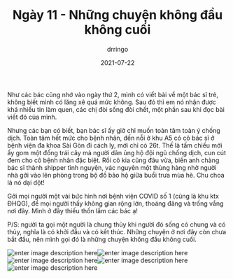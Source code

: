 ﻿---
title: Ngày 11 - Những chuyện không đầu không cuối
date: 2021-07-22
author: drringo
layout: post
---
Như các bác cũng nhớ vào ngày thứ 2, mình có viết bài về một bác sĩ trẻ, không biết mình có lăng xê quá mức không. Sau đó thì em nó nhận được khá nhiều tin làm quen, các chị đòi sống đòi chết, một phần sau khi đọc bài viết đó của mình.

Nhưng các bạn có biết, bạn bác sĩ ấy giờ chỉ muốn toàn tâm toàn ý chống dịch. Toàn tâm hết mức cho bệnh nhân, đến nỗi ở khu A5 có cô bác sĩ ở bệnh viện đa khoa Sài Gòn đi cách ly, mới chỉ có 26t. Thế là tấm chiếu mới ấy gom một đống trái cây mà người dân ủng hộ đội ngũ chống dịch, cun cút đem cho cô bệnh nhân đặc biệt. Rồi cô kia cũng đâu vừa, biến anh chàng bác sĩ thành shipper tình nguyện, vác nguyên một thùng hàng nhờ người nhà gởi vào lên phòng trong bộ đồ bảo hộ giữa buổi trưa mùa hè. Chu choa là nó dại dột!

Gởi mọi người một vài bức hình nơi bệnh viện COVID số 1 (cũng là khu ktx ĐHQG), để mọi người thấy không gian rộng lớn, thoáng đãng và trống vắng nơi đây. Mình ở đây thiếu thốn lắm các bác ạ!

P/S: người ta gọi một người là chung thủy khi người đó sống có chung và có thủy, nghĩa là có khởi đầu và có kết thúc. Những chuyện ở nơi đây còn chưa bắt đầu, nên mình gọi đó là những chuyện không đầu không cuối.

![enter image description here](http://helen.drbinhthanh.com/data/img/ngay11-1.jpg)![enter image description here](http://helen.drbinhthanh.com/data/img/ngay11-2.jpg)![enter image description here](http://helen.drbinhthanh.com/data/img/ngay11-3.jpg)![enter image description here](http://helen.drbinhthanh.com/data/img/ngay11-4.jpg)![enter image description here](http://helen.drbinhthanh.com/data/img/ngay11-5.jpg)
